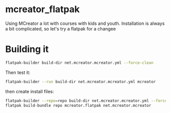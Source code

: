 # mcreator_flatpak

Using MCreator a lot with courses with kids and youth. Installation is always a bit complicated, so let's try a flatpak for a changee


# Building it

```bash
flatpak-builder build-dir net.mcreator.mcreator.yml --force-clean
```

Then test it: 

```bash
flatpak-builder --run build-dir net.mcreator.mcreator.yml mcreator 
```


then  create install files:
```bash
flatpak-builder --repo=repo build-dir net.mcreator.mcreator.yml --force-clean
flatpak build-bundle repo mcreator.flatpak net.mcreator.mcreator
```

